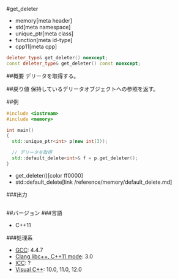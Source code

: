 #get_deleter
* memory[meta header]
* std[meta namespace]
* unique_ptr[meta class]
* function[meta id-type]
* cpp11[meta cpp]

```cpp
deleter_type& get_deleter() noexcept;
const deleter_type& get_deleter() const noexcept;
```

##概要
デリータを取得する。


##戻り値
保持しているデリータオブジェクトへの参照を返す。


##例
```cpp
#include <iostream>
#include <memory>

int main()
{
  std::unique_ptr<int> p(new int(3));

  // デリータを取得
  std::default_delete<int>& f = p.get_deleter();
}
```
* get_deleter()[color ff0000]
* std::default_delete[link /reference/memory/default_delete.md]

###出力
```
```

##バージョン
###言語
- C++11

###処理系
- [GCC](/implementation.md#gcc): 4.4.7
- [Clang libc++, C++11 mode](/implementation.md#clang): 3.0
- [ICC](/implementation.md#icc): ?
- [Visual C++](/implementation.md#visual_cpp): 10.0, 11.0, 12.0
